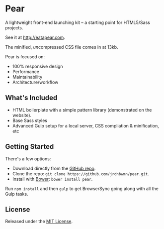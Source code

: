 # Pear

A lightweight front-end launching kit – a starting point for HTML5/Sass projects.

See it at http://eatapear.com.

The minified, *un*compressed CSS file comes in at 13kb.

Pear is focused on:

- 100% responsive design
- Performance
- Maintainability
- Architecture/workflow

## What's Included

- HTML boilerplate with a simple pattern library (demonstrated on the website).
- Base Sass styles
- Advanced Gulp setup for a local server, CSS compliation & minification, etc

## Getting Started
There's a few options:

- Download directly from the [GitHub repo](https://github.com/jrdnbwmn/pear).
- Clone the repo: `git clone https://github.com/jrdnbwmn/pear.git`.
- Install with [Bower](http://bower.io/): `bower install pear`.

Run `npm install` and then `gulp` to get BrowserSync going along with all the Gulp tasks.

## License
Released under the [MIT License](http://opensource.org/licenses/MIT).
